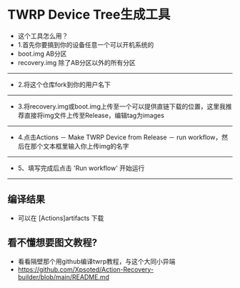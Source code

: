 # TWRP Device Tree生成工具
- 这个工具怎么用？
- 1.首先你要搞到你的设备任意一个可以开机系统的
- boot.img AB分区 
- recovery.img 除了AB分区以外的所有分区 

-----

- 2.将这个仓库fork到你的用户名下

-----

- 3.将recovery.img或boot.img上传至一个可以提供直链下载的位置，这里我推荐直接将img文件上传至Release，编辑tag为images

-----

- 4.点击Actions － Make TWRP Device from Release － run workflow，然后在那个文本框里输入你上传img的名字

-----

 - 5、填写完成后点击 'Run workflow' 开始运行

-----
## 编译结果
- 可以在 [Actions]artifacts 下载

## 看不懂想要图文教程?
- 看看隔壁那个用github编译twrp教程，与这个大同小异端
- https://github.com/Xpsoted/Action-Recovery-builder/blob/main/README.md
